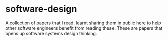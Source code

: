 # software-design
A collection of papers that I read, learnt sharing them in public here to help other software engineers benefit from reading these. These are papers that opens up software systems design thinking.

